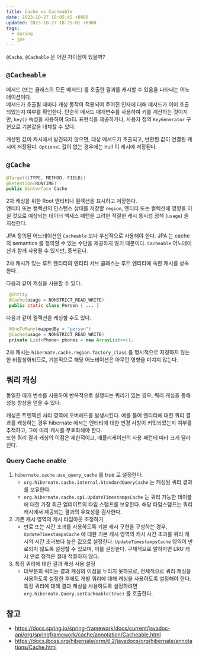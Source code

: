 ```yaml
---
title: Cache vs Cacheable
date: 2023-10-27 18:05:45 +0900
updated: 2023-10-27 18:25:01 +0900
tags:
  - spring
  - jpa
---
```


`@Cache`, `@Cachable` 은 어떤 차이점이 있을까?

## `@Cacheable`

메서드 (또는 클래스의 모든 메서드) 를 호출한 결과를 캐시할 수 있음을 나타내는 어노테이션이다.  
메서드가 호출될 때마다 캐싱 동작이 적용되어 주어진 인자에 대해 메서드가 이미 호출되었는지 여부를 확인한다. 단순히 메서드 매개변수를 사용하여 키를 계산하는 것이지만, `key()` 속성을 사용하여 SpEL 표현식을 제공하거나, 사용자 정의 `KeyGenerator` 구현으로 기본값을 대체할 수 있다. 

계산된 값이 캐시에서 발견되지 않으면, 대상 메서드가 호출되고, 반환된 값이 연결된 캐시에 저장된다. `Optional` 값이 없는 경우에는 null 이 캐시에 저장된다.

## `@Cache`

```java
@Target({TYPE, METHOD, FIELD})
@Retention(RUNTIME)
public @interface Cache
```

2차 캐싱을 위한 Root 엔티티나 컬렉션을 표시하고 저장한다.  
엔티티 또는 컬렉션의 인스턴스 상태를 저장할 `region`, 엔티티 또는 컬렉션에 영향을 미칠 것으로 예상되는 데이터 액세스 패턴을 고려한 적절한 캐시 동시성 정책 (`usage`) 을 지정한다. 

JPA 정의된 어노테이션인 `Cacheable` 보다 우선적으로 사용해야 한다. JPA 는 cache 의 semantics 를 정의할 수 있는 수단을 제공하지 않기 때문이다. `Cacheable` 어노테이션과 함께 사용될 수 있지만, 중복된다.

2차 캐시가 있는 루트 엔티티의 엔티티 서브 클래스는 루트 엔티티에 속한 캐시를 상속한다 . 

다음과 같이 캐싱을 사용할 수 있다.

```java
 @Entity
 @Cache(usage = NONSTRICT_READ_WRITE)
 public static class Person { ... }
```

다음과 같이 컬렉션을 캐싱할 수도 있다.

```java
 @OneToMany(mappedBy = "person")
 @Cache(usage = NONSTRICT_READ_WRITE)
 private List<Phone> phones = new ArrayList<>();
```

2차 캐시는 `hibernate.cache.region.factory_class` 를 명시적으로 지정하지 않는 한 비활성화되므로, 기본적으로 해당 어노테이션은 아무런 영향을 미치지 않는다.

## 쿼리 캐싱

동일한 매개 변수를 사용하여 반복적으로 실행되는 쿼리가 있는 경우, 쿼리 캐싱을 통해 성능 향상을 얻을 수 있다.  

캐싱은 트랜잭션 처리 영역에 오버헤드를 발생시킨다. 예를 들어 엔티티에 대한 쿼리 결과를 캐싱하는 경우 hibernate 에서는 엔티티에 대한 변경 사항이 커밋되었는지 여부를 추적하고, 그에 따라 캐시를 무효화해야 한다.  
또한 쿼리 결과 캐싱의 이점은 제한적이고, 애플리케이션의 사용 패턴에 따라 크게 달라진다. 

### Query Cache enable

1. `hibernate.cache.use_query_cache` 를 true 로 설정한다.
	- `org.hibernate.cache.internal.StandardQueryCache` 는 캐싱된 쿼리 결과를 보유한다.
	- `org.hibernate.cache.spi.UpdateTimestampsCache` 는 쿼리 가능한 테이블에 대한 가장 최근 업데이트의 타임 스탬프를 보유한다. 해당 타임스탬프는 쿼리 캐시에서 제공되는 결과의 유효성을 검사한다. 
2. 기존 캐시 영역의 캐시 타임아웃 조정하기
	- 만료 또는 시간 초과를 사용하도록 기본 캐시 구현을 구성하는 경우, `UpdateTimestampsCache` 에 대한 기본 캐시 영역의 캐시 시간 초과를 쿼리 캐시의 시간 초과보다 높은 값으로 설정한다. `UpdateTimestampsCache` 영역이 만료되지 않도록 설정할 수 있으며, 이를 권장한다. 구체적으로 말하자면 LRU 캐시 만료 정책은 절대 적절하지 않다.
3. 특정 쿼리에 대한 결과 캐싱 사용 설정
	- 대부분의 쿼리는 결과 캐싱의 이점을 누리지 못하므로, 전체적으로 쿼리 캐싱을 사용하도록 설정한 후에도 개별 쿼리에 대해 캐싱을 사용하도록 설정해야 한다. 특정 쿼리에 대해 결과 캐싱을 사용하도록 설정하려면 `org.hibernate.Query.setCacheable(true)` 를 호출한다. 

## 참고

- https://docs.spring.io/spring-framework/docs/current/javadoc-api/org/springframework/cache/annotation/Cacheable.html
- https://docs.jboss.org/hibernate/orm/6.2/javadocs/org/hibernate/annotations/Cache.html